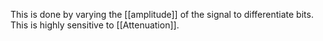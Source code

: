 This is done by varying the [[amplitude]] of the signal to differentiate bits. This is highly sensitive to [[Attenuation]].